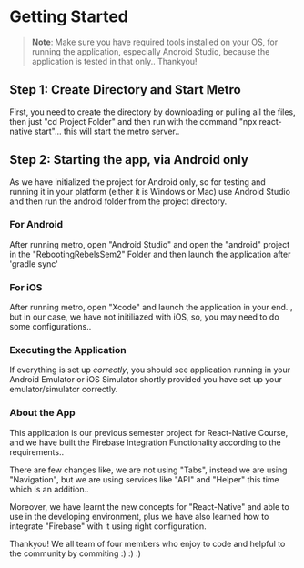 

# Getting Started

>**Note**: Make sure you have required tools installed on your OS, for running the application, especially Android Studio, because the application is tested in that only.. Thankyou!

## Step 1: Create Directory and Start Metro

First, you need to create the directory by downloading or pulling all the files, then just "cd Project Folder" and then run with the command "npx react-native start"... this will start the metro server.. 

## Step 2: Starting the app, via Android only

As we have initialized the project for Android only, so for testing and running it in your platform (either it is Windows or Mac) use Android Studio and then run the android folder from the project directory.  

### For Android

After running metro, open "Android Studio" and open the "android" project in the "RebootingRebelsSem2" Folder and then launch the application after 'gradle sync'

### For iOS

After running metro, open "Xcode" and launch the application in your end.., but in our case, we have not initiliazed with iOS, so, you may need to do some configurations..

### Executing the Application

If everything is set up _correctly_, you should see application running in your Android Emulator or iOS Simulator shortly provided you have set up your emulator/simulator correctly.

### About the App

This application is our previous semester project for React-Native Course, and we have built the Firebase Integration Functionality according to the requirements..

There are few changes like, we are not using "Tabs", instead we are using "Navigation", but we are using services like "API" and "Helper" this time which is an addition..

Moreover, we have learnt the new concepts for "React-Native" and able to use in the developing environment, plus we have also learned how to integrate "Firebase" with it using right configuration.

Thankyou! We all team of four members who enjoy to code and helpful to the community by commiting :) :) :)
